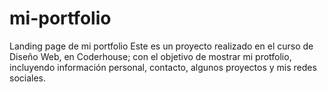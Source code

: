 # mi-portfolio
Landing page de mi portfolio
Este es un proyecto realizado en el curso de Diseño Web, en Coderhouse; 
con el objetivo de mostrar mi protfolio, incluyendo información personal, contacto, 
algunos proyectos y mis redes sociales.
